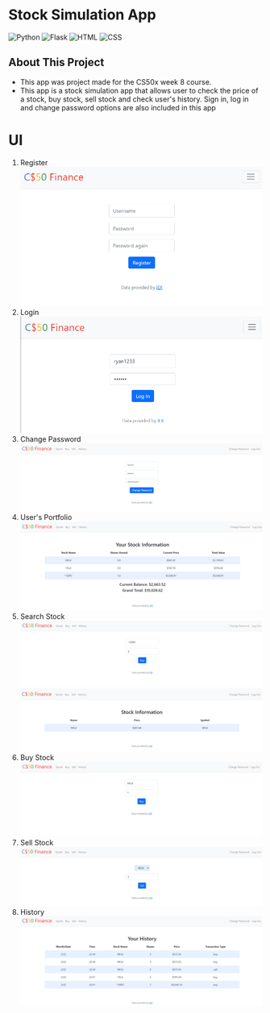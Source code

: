 # **Stock Simulation App**
![Python](https://img.shields.io/badge/Python-FFD43B?style=for-the-badge&logo=python&logoColor=blue)
![Flask](https://img.shields.io/badge/Flask-000000?style=for-the-badge&logo=flask&logoColor=white)
![HTML](https://img.shields.io/badge/HTML5-E34F26?style=for-the-badge&logo=html5&logoColor=white)
![CSS](https://img.shields.io/badge/CSS3-1572B6?style=for-the-badge&logo=css3&logoColor=white)

## About This Project
- This app was project made for the CS50x week 8 course.
- This app is a stock simulation app that allows user to check the price of a stock, buy stock, sell stock and check user's history. Sign in, log in and change password options are also included in this app

# UI
1. Register 
![register](images/register.png)
2. Login
![login](images/login.png)
3. Change Password
![changepass](images/change_pass.png)
4. User's Portfolio
![portfolio](images/stock_info.png)
5. Search Stock
![search](images/search.png)
![searchresult](images/search_result.png)
6. Buy Stock
![buy](images/buy.png)
7. Sell Stock
![sell](images/sell.png)
8. History
![history](images/history.png)